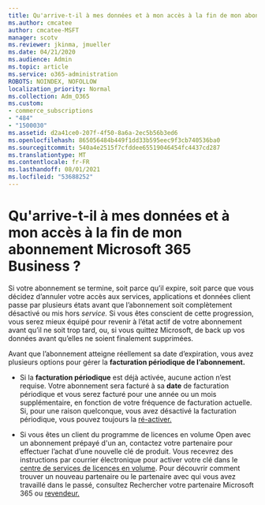 ```yaml
---
title: Qu'arrive-t-il à mes données et à mon accès à la fin de mon abonnement Microsoft 365 Business ?
ms.author: cmcatee
author: cmcatee-MSFT
manager: scotv
ms.reviewer: jkinma, jmueller
ms.date: 04/21/2020
ms.audience: Admin
ms.topic: article
ms.service: o365-administration
ROBOTS: NOINDEX, NOFOLLOW
localization_priority: Normal
ms.collection: Adm_O365
ms.custom:
- commerce_subscriptions
- "484"
- "1500030"
ms.assetid: d2a41ce0-207f-4f50-8a6a-2ec5b56b3ed6
ms.openlocfilehash: 865056484b449f1dd33b595eec9f3cb740536ba0
ms.sourcegitcommit: 540a4e2515f7cfddee65519046454fc4437cd287
ms.translationtype: MT
ms.contentlocale: fr-FR
ms.lasthandoff: 08/01/2021
ms.locfileid: "53688252"
---
```

# <a name="what-happens-to-my-data-and-access-when-my-microsoft-365-for-business-subscription-ends"></a>Qu'arrive-t-il à mes données et à mon accès à la fin de mon abonnement Microsoft 365 Business ?

Si votre abonnement se termine, soit parce qu’il expire, soit parce que vous décidez d’annuler votre accès aux services, applications et données client passe par plusieurs états avant que l’abonnement soit complètement désactivé ou mis hors *service.* Si vous êtes conscient de cette progression, vous serez mieux équipé pour revenir à l’état actif de votre abonnement avant qu’il ne soit trop tard, ou, si vous quittez Microsoft, de back up vos données avant qu’elles ne soient finalement supprimées.
  
Avant que l’abonnement atteigne réellement sa date d’expiration, vous avez plusieurs options pour gérer la **facturation périodique de l’abonnement.**
  
- Si la **facturation périodique** est déjà activée, aucune action n’est requise. Votre abonnement sera facturé à sa **date** de facturation périodique et vous serez facturé pour une année ou un mois supplémentaire, en fonction de votre fréquence de facturation actuelle. Si, pour une raison  quelconque, vous avez désactivé la facturation périodique, vous pouvez toujours la [ré-activer.](https://docs.microsoft.com/microsoft-365/commerce/subscriptions/renew-your-subscription#turn-recurring-billing-off-or-on)

- Si vous êtes un client du programme de licences en volume Open avec un abonnement prépayé d'un an, contactez votre partenaire pour effectuer l’achat d’une nouvelle clé de produit. Vous recevrez des instructions par courrier électronique pour activer votre clé dans le [centre de services de licences en volume](https://go.microsoft.com/fwlink/p/?LinkID=282016). Pour découvrir comment trouver un nouveau partenaire ou le partenaire avec qui vous avez travaillé dans le passé, consultez Rechercher votre partenaire Microsoft 365 ou [revendeur.](https://docs.microsoft.com/microsoft-365/admin/manage/find-your-partner-or-reseller)